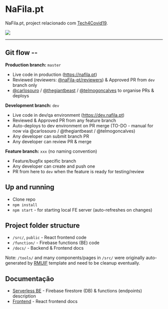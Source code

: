 # NaFila.pt

NaFila.pt, project relacionado com [Tech4Covid19](https://tech4covid19.org).

![](https://github.com/carlosouro/safequeue/workflows/CI/badge.svg)

---

## Git flow --

**Production branch:** `master` 
- Live code in production (https://nafila.pt)
- Reviewed (reviewers: [@naFila-pt/reviewers](https://github.com/orgs/naFila-pt/teams/reviewers)) & Approved PR from `dev` branch only
- [@carlosouro](https://github.com/carlosouro) / [@thegiantbeast](https://github.com/thegiantbeast) / [@telmogoncalves](https://github.com/telmogoncalves) to organise PRs & deploys

**Development branch:** `dev`
- Live code in dev/qa environment (https://dev.nafila.pt)
- Reviewed & Approved PR from any feature branch
- Auto-deploys to dev environment on PR merge (TO-DO - manual for now via @carlosouro / @thegiantbeast / @telmogoncalves)
- Any developer can submit branch PR
- Any developer can review PR & merge

**Feature branch:** `xxx` (no naming convention)
- Feature/bugfix specific branch
- Any developer can create and push one
- PR from here to `dev` when the feature is ready for testing/review


## Up and running

- Clone repo
- `npm install`
- `npm start` - for starting local FE server (auto-refreshes on changes)

## Project folder structure

- `/src/`, `public` - React frontend code
- `/function/` - Firebase functions (BE) code
- `/docs/` - Backend & Frontend docs

Note: `/tools/` and many components/pages in `/src/` were originally auto-generated by [RMUIF](https://github.com/rmuif/web) template and need to be cleanup eventually.

## Documentação

* [Serverless BE](docs/serverless.md) - Firebase firestore (DB) & functions (endpoints) description
* [Frontend](docs/frontend.md) - React frontend docs

